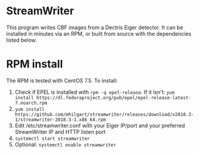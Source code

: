 # StreamWriter

This program writes CBF images from a Dectris Eiger detector.  It can be 
installed in minutes via an RPM, or built from source with the dependencies
listed below.

# RPM install

The RPM is tested with CentOS 7.5.  To install:

1. Check if EPEL is installed with ``rpm -q epel-release``.  If it isn't: ``yum install https://dl.fedoraproject.org/pub/epel/epel-release-latest-7.noarch.rpm``
2. ``yum install https://github.com/mhilgart/streamwriter/releases/download/v2018.3-1/streamwriter-2018.3-1.x86_64.rpm``
3. Edit /etc/streamwriter.conf with your Eiger IP/port and your preferred StreamWriter IP and HTTP listen port
4. ``systemctl start streamwriter``
5. Optional: ``systemctl enable streamwriter``
